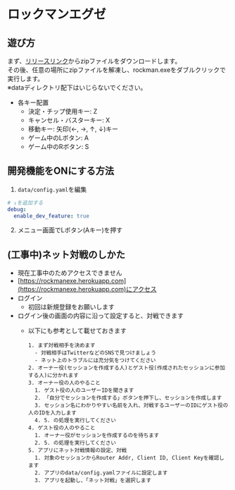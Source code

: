 # ロックマンエグゼ

## 遊び方

まず、[リリースリンク](https://github.com/sh-miyoshi/go-rockmanexe/releases/download/v0.9/project.zip)からzipファイルをダウンロードします。  
その後、任意の場所にzipファイルを解凍し、rockman.exeをダブルクリックで実行します。  
※dataディレクトリ配下はいじらないでください。

- 各キー配置
  - 決定・チップ使用キー: Z
  - キャンセル・バスターキー: X
  - 移動キー: 矢印(←, →, ↑, ↓)キー
  - ゲーム中のLボタン: A
  - ゲーム中のRボタン: S

## 開発機能をONにする方法

1. `data/config.yaml`を編集

  ```config.yaml
  # ↓を追加する
  debug:
    enable_dev_feature: true
  ```

2. メニュー画面でLボタン(Aキー)を押す

## (工事中)ネット対戦のしかた

- 現在工事中のためアクセスできません
- [https://rockmanexe.herokuapp.com](https://rockmanexe.herokuapp.com)にアクセス
- ログイン
  - 初回は新規登録をお願いします
- ログイン後の画面の内容に沿って設定すると、対戦できます
  - 以下にも参考として載せておきます

    ```text
    1. まず対戦相手を決めます
      - 対戦相手はTwitterなどのSNSで見つけましょう
      - ネット上のトラブルには充分気をつけてください
    2. オーナー役(セッションを作成する人)とゲスト役(作成されたセッションに参加する人)に分かれます
    3. オーナー役の人のやること
      1. ゲスト役の人のユーザーIDを聞きます
      2. 「自分でセッションを作成する」ボタンを押下し、セッションを作成します
      3. セッション名にわかりやすい名前を入れ、対戦するユーザーのIDにゲスト役の人のIDを入力します
      4. 5. の処理を実行してください
    4. ゲスト役の人のやること
      1. オーナー役がセッションを作成するのを待ちます
      2. 5. の処理を実行してください
    5. アプリにネット対戦情報の設定、対戦
      1. 対象のセッションからRouter Addr, Client ID, Client Keyを確認します
      2. アプリのdata/config.yamlファイルに設定します
      3. アプリを起動し、「ネット対戦」を選択します
    ```
